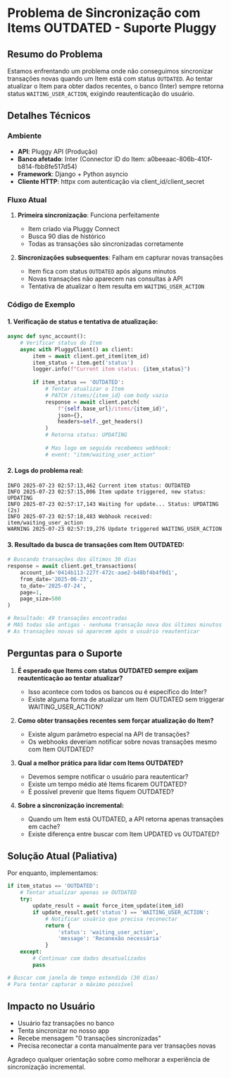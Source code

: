 # Problema de Sincronização com Items OUTDATED - Suporte Pluggy

## Resumo do Problema

Estamos enfrentando um problema onde não conseguimos sincronizar transações novas quando um Item está com status `OUTDATED`. Ao tentar atualizar o Item para obter dados recentes, o banco (Inter) sempre retorna status `WAITING_USER_ACTION`, exigindo reautenticação do usuário.

## Detalhes Técnicos

### Ambiente
- **API**: Pluggy API (Produção)
- **Banco afetado**: Inter (Connector ID do Item: a0beeaac-806b-410f-b814-fbb8fe517d54)
- **Framework**: Django + Python asyncio
- **Cliente HTTP**: httpx com autenticação via client_id/client_secret

### Fluxo Atual

1. **Primeira sincronização**: Funciona perfeitamente
   - Item criado via Pluggy Connect
   - Busca 90 dias de histórico
   - Todas as transações são sincronizadas corretamente

2. **Sincronizações subsequentes**: Falham em capturar novas transações
   - Item fica com status `OUTDATED` após alguns minutos
   - Novas transações não aparecem nas consultas à API
   - Tentativa de atualizar o Item resulta em `WAITING_USER_ACTION`

### Código de Exemplo

#### 1. Verificação de status e tentativa de atualização:

```python
async def sync_account():
    # Verificar status do Item
    async with PluggyClient() as client:
        item = await client.get_item(item_id)
        item_status = item.get('status')
        logger.info(f"Current item status: {item_status}")
        
        if item_status == 'OUTDATED':
            # Tentar atualizar o Item
            # PATCH /items/{item_id} com body vazio
            response = await client.patch(
                f"{self.base_url}/items/{item_id}",
                json={},
                headers=self._get_headers()
            )
            # Retorna status: UPDATING
            
            # Mas logo em seguida recebemos webhook:
            # event: "item/waiting_user_action"
```

#### 2. Logs do problema real:

```
INFO 2025-07-23 02:57:13,462 Current item status: OUTDATED
INFO 2025-07-23 02:57:15,006 Item update triggered, new status: UPDATING
INFO 2025-07-23 02:57:17,143 Waiting for update... Status: UPDATING (2s)
INFO 2025-07-23 02:57:18,483 Webhook received: item/waiting_user_action
WARNING 2025-07-23 02:57:19,276 Update triggered WAITING_USER_ACTION
```

#### 3. Resultado da busca de transações com Item OUTDATED:

```python
# Buscando transações dos últimos 30 dias
response = await client.get_transactions(
    account_id='0414b113-227f-472c-aae2-b48bf4b4f0d1',
    from_date='2025-06-23',
    to_date='2025-07-24',
    page=1,
    page_size=500
)

# Resultado: 49 transações encontradas
# MAS todas são antigas - nenhuma transação nova dos últimos minutos
# As transações novas só aparecem após o usuário reautenticar
```

## Perguntas para o Suporte

1. **É esperado que Items com status OUTDATED sempre exijam reautenticação ao tentar atualizar?**
   - Isso acontece com todos os bancos ou é específico do Inter?
   - Existe alguma forma de atualizar um Item OUTDATED sem triggerar WAITING_USER_ACTION?

2. **Como obter transações recentes sem forçar atualização do Item?**
   - Existe algum parâmetro especial na API de transações?
   - Os webhooks deveriam notificar sobre novas transações mesmo com Item OUTDATED?

3. **Qual a melhor prática para lidar com Items OUTDATED?**
   - Devemos sempre notificar o usuário para reautenticar?
   - Existe um tempo médio até Items ficarem OUTDATED?
   - É possível prevenir que Items fiquem OUTDATED?

4. **Sobre a sincronização incremental:**
   - Quando um Item está OUTDATED, a API retorna apenas transações em cache?
   - Existe diferença entre buscar com Item UPDATED vs OUTDATED?

## Solução Atual (Paliativa)

Por enquanto, implementamos:

```python
if item_status == 'OUTDATED':
    # Tentar atualizar apenas se OUTDATED
    try:
        update_result = await force_item_update(item_id)
        if update_result.get('status') == 'WAITING_USER_ACTION':
            # Notificar usuário que precisa reconectar
            return {
                'status': 'waiting_user_action',
                'message': 'Reconexão necessária'
            }
    except:
        # Continuar com dados desatualizados
        pass

# Buscar com janela de tempo estendida (30 dias)
# Para tentar capturar o máximo possível
```

## Impacto no Usuário

- Usuário faz transações no banco
- Tenta sincronizar no nosso app
- Recebe mensagem "0 transações sincronizadas"
- Precisa reconectar a conta manualmente para ver transações novas

Agradeço qualquer orientação sobre como melhorar a experiência de sincronização incremental.

